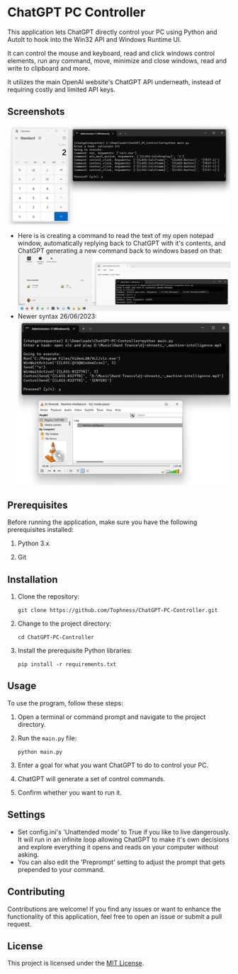 # ChatGPT PC Controller

This application lets ChatGPT directly control your PC using Python and AutoIt to hook into the Win32 API and Windows Runtime UI.

It can control the mouse and keyboard, read and click windows control elements, run any command, move, minimize and close windows, read and write to clipboard and more.

It utilizes the main OpenAI website's ChatGPT API underneath, instead of requiring costly and limited API keys.

## Screenshots
![ChatGPT PC Controller](assets/screenshot.jpg?raw=true)
- Here is is creating a command to read the text of my open notepad window, automatically replying back to ChatGPT with it's contents, and ChatGPT generating a new command back to windows based on that:
![ChatGPT PC Controller performing input and output ](assets/screenshot_in_out.jpg?raw=true)
- Newer syntax 26/06/2023:
![ChatGPT PC Controller performing input and output ](assets/screenshot_vlc.jpg?raw=true)

## Prerequisites

Before running the application, make sure you have the following prerequisites installed:

1. Python 3.x

2. Git

## Installation

1. Clone the repository:

   ```shell
   git clone https://github.com/Tophness/ChatGPT-PC-Controller.git
   ```

2. Change to the project directory:

   ```shell
   cd ChatGPT-PC-Controller
   ```

3. Install the prerequisite Python libraries:

   ```shell
   pip install -r requirements.txt
   ```

## Usage

To use the program, follow these steps:

1. Open a terminal or command prompt and navigate to the project directory.

2. Run the `main.py` file:

   ```shell
   python main.py
   ```

3. Enter a goal for what you want ChatGPT to do to control your PC.

4. ChatGPT will generate a set of control commands.

5. Confirm whether you want to run it.

## Settings
- Set config.ini's 'Unattended mode' to True if you like to live dangerously. It will run in an infinite loop allowing ChatGPT to make it's own decisions and explore everything it opens and reads on your computer without asking.
- You can also edit the 'Preprompt' setting to adjust the prompt that gets prepended to your command.

## Contributing

Contributions are welcome! If you find any issues or want to enhance the functionality of this application, feel free to open an issue or submit a pull request.

## License

This project is licensed under the [MIT License](LICENSE).
